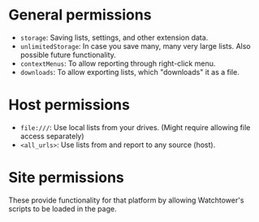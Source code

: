 # General permissions
- `storage`: Saving lists, settings, and other extension data.
- `unlimitedStorage`: In case you save many, many very large lists. Also possible future functionality.
- `contextMenus`: To allow reporting through right-click menu.
- `downloads`: To allow exporting lists, which "downloads" it as a file.

# Host permissions
- `file:///`: Use local lists from your drives. (Might require allowing file access separately)
- `<all_urls>`: Use lists from and report to any source (host).

# Site permissions
These provide functionality for that platform by allowing Watchtower's scripts to be loaded in the page.
